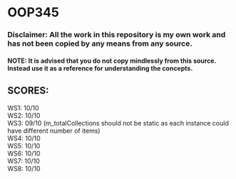 # OOP345

### Disclaimer: All the work in this repository is my own work and has not been copied by any means from any source.
#### NOTE: It is advised that you do not copy mindlessly from this source. Instead use it as a reference for understanding the concepts.

## SCORES:

WS1: 10/10\
WS2: 10/10\
WS3: 09/10 (m_totalCollections should not be static as each instance could have different number of items)\
WS4: 10/10\
WS5: 10/10\
WS6: 10/10\
WS7: 10/10\
WS8: 10/10
